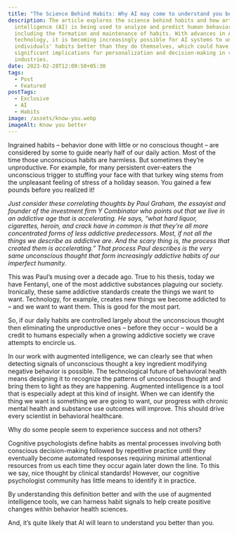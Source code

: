 ```yaml
---
title: "The Science Behind Habits: Why AI may come to understand you better than you"
description: The article explores the science behind habits and how artificial
  intelligence (AI) is being used to analyze and predict human behavior,
  including the formation and maintenance of habits. With advances in AI
  technology, it is becoming increasingly possible for AI systems to understand
  individuals' habits better than they do themselves, which could have
  significant implications for personalization and decision-making in various
  industries.
date: 2023-02-28T12:09:50+05:30
tags:
  - Post
  - Featured
postTags:
  - Exclusive
  - AI
  - Habits
image: /assets/know-you.webp
imageAlt: Know you better
---
```

Ingrained habits – behavior done with little or no conscious thought – are considered by some to guide nearly half of our daily action. Most of the time those unconscious habits are harmless. But sometimes they’re unproductive. For example, for many persistent over-eaters the unconscious trigger to stuffing your face with that turkey wing stems from the unpleasant feeling of stress of a holiday season. You gained a few pounds before you realized it!

*Just consider these correlating thoughts by Paul Graham, the essayist and founder of the investment firm Y Combinator who points out that we live in an addictive age that is accelerating. He says, “what hard liquor, cigarettes, heroin, and crack have in common is that they're all more concentrated forms of less addictive predecessors. Most, if not all the things we describe as addictive are. And the scary thing is, the process that created them is accelerating.” That process Paul describes is the very same unconscious thought that form increasingly addictive habits of our imperfect humanity.*

This was Paul’s musing over a decade ago. True to his thesis, today we have Fentanyl, one of the most addictive substances plaguing our society. Ironically, these same addictive standards create the things we want to want. Technology, for example, creates new things we become addicted to – and we want to want them. This is good for the most part.

So, if our daily habits are controlled largely about the unconscious thought then eliminating the unproductive ones – before they occur – would be a credit to humans especially when a growing addictive society we crave attempts to encircle us.

In our work with augmented intelligence, we can clearly see that when detecting signals of unconscious thought a key ingredient modifying negative behavior is possible. The technological future of behavioral health means designing it to recognize the patterns of unconscious thought and bring them to light as they are happening. Augmented intelligence is a tool that is especially adept at this kind of insight. When we can identify the thing we want is something we are going to want, our progress with chronic mental health and substance use outcomes will improve. This should drive every scientist in behavioral healthcare.

Why do some people seem to experience success and not others?

Cognitive psychologists define habits as mental processes involving both conscious decision-making followed by repetitive practice until they eventually become automated responses requiring minimal attentional resources from us each time they occur again later down the line. To this we say, nice thought by clinical standards! However, our cognitive psychologist community has little means to identify it in practice.

By understanding this definition better and with the use of augmented intelligence tools, we can harness habit signals to help create positive changes within behavior health sciences.

And, it’s quite likely that AI will learn to understand you better than you.